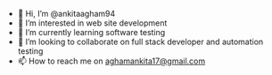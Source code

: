 - 👋 Hi, I’m @ankitaagham94
- 👀 I’m interested in web site development
- 🌱 I’m currently learning software testing
- 💞️ I’m looking to collaborate on full stack developer and automation testing
- 📫 How to reach me on aghamankita17@gmail.com

<!---
ankitaagham94/ankitaagham94 is a ✨ special ✨ repository because its `README.md` (this file) appears on your GitHub profile.
You can click the Preview link to take a look at your changes.
--->
